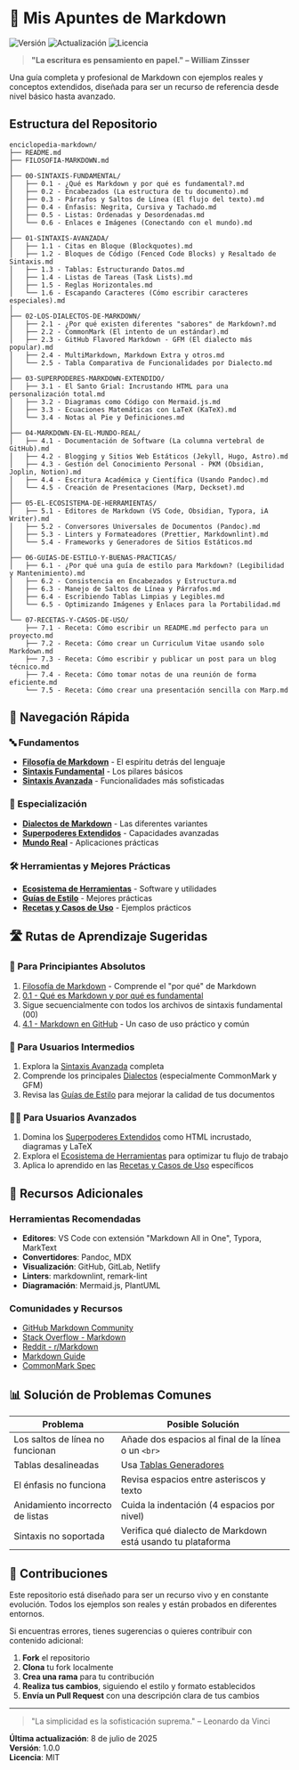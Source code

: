 # 📝 Mis Apuntes de Markdown

![Versión](https://img.shields.io/badge/versión-1.0.0-blue.svg)
![Actualización](https://img.shields.io/badge/actualización-Julio%202025-green.svg)
![Licencia](https://img.shields.io/badge/licencia-MIT-orange.svg)

> **"La escritura es pensamiento en papel." – William Zinsser**

Una guía completa y profesional de Markdown con ejemplos reales y conceptos extendidos, diseñada para ser un recurso de referencia desde nivel básico hasta avanzado.

## Estructura del Repositorio

```
enciclopedia-markdown/
├── README.md
├── FILOSOFIA-MARKDOWN.md
│
├── 00-SINTAXIS-FUNDAMENTAL/
│   ├── 0.1 - ¿Qué es Markdown y por qué es fundamental?.md
│   ├── 0.2 - Encabezados (La estructura de tu documento).md
│   ├── 0.3 - Párrafos y Saltos de Línea (El flujo del texto).md
│   ├── 0.4 - Énfasis: Negrita, Cursiva y Tachado.md
│   ├── 0.5 - Listas: Ordenadas y Desordenadas.md
│   └── 0.6 - Enlaces e Imágenes (Conectando con el mundo).md
│
├── 01-SINTAXIS-AVANZADA/
│   ├── 1.1 - Citas en Bloque (Blockquotes).md
│   ├── 1.2 - Bloques de Código (Fenced Code Blocks) y Resaltado de Sintaxis.md
│   ├── 1.3 - Tablas: Estructurando Datos.md
│   ├── 1.4 - Listas de Tareas (Task Lists).md
│   ├── 1.5 - Reglas Horizontales.md
│   └── 1.6 - Escapando Caracteres (Cómo escribir caracteres especiales).md
│
├── 02-LOS-DIALECTOS-DE-MARKDOWN/
│   ├── 2.1 - ¿Por qué existen diferentes "sabores" de Markdown?.md
│   ├── 2.2 - CommonMark (El intento de un estándar).md
│   ├── 2.3 - GitHub Flavored Markdown - GFM (El dialecto más popular).md
│   ├── 2.4 - MultiMarkdown, Markdown Extra y otros.md
│   └── 2.5 - Tabla Comparativa de Funcionalidades por Dialecto.md
│
├── 03-SUPERPODERES-MARKDOWN-EXTENDIDO/
│   ├── 3.1 - El Santo Grial: Incrustando HTML para una personalización total.md
│   ├── 3.2 - Diagramas como Código con Mermaid.js.md
│   ├── 3.3 - Ecuaciones Matemáticas con LaTeX (KaTeX).md
│   └── 3.4 - Notas al Pie y Definiciones.md
│
├── 04-MARKDOWN-EN-EL-MUNDO-REAL/
│   ├── 4.1 - Documentación de Software (La columna vertebral de GitHub).md
│   ├── 4.2 - Blogging y Sitios Web Estáticos (Jekyll, Hugo, Astro).md
│   ├── 4.3 - Gestión del Conocimiento Personal - PKM (Obsidian, Joplin, Notion).md
│   ├── 4.4 - Escritura Académica y Científica (Usando Pandoc).md
│   └── 4.5 - Creación de Presentaciones (Marp, Deckset).md
│
├── 05-EL-ECOSISTEMA-DE-HERRAMIENTAS/
│   ├── 5.1 - Editores de Markdown (VS Code, Obsidian, Typora, iA Writer).md
│   ├── 5.2 - Conversores Universales de Documentos (Pandoc).md
│   ├── 5.3 - Linters y Formateadores (Prettier, Markdownlint).md
│   └── 5.4 - Frameworks y Generadores de Sitios Estáticos.md
│
├── 06-GUIAS-DE-ESTILO-Y-BUENAS-PRACTICAS/
│   ├── 6.1 - ¿Por qué una guía de estilo para Markdown? (Legibilidad y Mantenimiento).md
│   ├── 6.2 - Consistencia en Encabezados y Estructura.md
│   ├── 6.3 - Manejo de Saltos de Línea y Párrafos.md
│   ├── 6.4 - Escribiendo Tablas Limpias y Legibles.md
│   └── 6.5 - Optimizando Imágenes y Enlaces para la Portabilidad.md
│
└── 07-RECETAS-Y-CASOS-DE-USO/
    ├── 7.1 - Receta: Cómo escribir un README.md perfecto para un proyecto.md
    ├── 7.2 - Receta: Cómo crear un Curriculum Vitae usando solo Markdown.md
    ├── 7.3 - Receta: Cómo escribir y publicar un post para un blog técnico.md
    ├── 7.4 - Receta: Cómo tomar notas de una reunión de forma eficiente.md
    └── 7.5 - Receta: Cómo crear una presentación sencilla con Marp.md
```

## 🧭 Navegación Rápida

### 🔤 Fundamentos
- **[Filosofía de Markdown](FILOSOFIA-MARKDOWN.md)** - El espíritu detrás del lenguaje
- **[Sintaxis Fundamental](00-SINTAXIS-FUNDAMENTAL/)** - Los pilares básicos
- **[Sintaxis Avanzada](01-SINTAXIS-AVANZADA/)** - Funcionalidades más sofisticadas

### 🔄 Especialización
- **[Dialectos de Markdown](02-LOS-DIALECTOS-DE-MARKDOWN/)** - Las diferentes variantes
- **[Superpoderes Extendidos](03-SUPERPODERES-MARKDOWN-EXTENDIDO/)** - Capacidades avanzadas
- **[Mundo Real](04-MARKDOWN-EN-EL-MUNDO-REAL/)** - Aplicaciones prácticas

### 🛠️ Herramientas y Mejores Prácticas
- **[Ecosistema de Herramientas](05-EL-ECOSISTEMA-DE-HERRAMIENTAS/)** - Software y utilidades
- **[Guías de Estilo](06-GUIAS-DE-ESTILO-Y-BUENAS-PRACTICAS/)** - Mejores prácticas
- **[Recetas y Casos de Uso](07-RECETAS-Y-CASOS-DE-USO/)** - Ejemplos prácticos

## 🛣️ Rutas de Aprendizaje Sugeridas

### 🔰 Para Principiantes Absolutos
1. [Filosofía de Markdown](FILOSOFIA-MARKDOWN.md) - Comprende el "por qué" de Markdown
2. [0.1 - Qué es Markdown y por qué es fundamental](00-SINTAXIS-FUNDAMENTAL/0.1%20-%20Que%20es%20Markdown%20y%20por%20que%20es%20fundamental.md)
3. Sigue secuencialmente con todos los archivos de sintaxis fundamental (00)
4. [4.1 - Markdown en GitHub](04-MARKDOWN-EN-EL-MUNDO-REAL/4.1%20-%20Markdown%20en%20GitHub%20-%20El%20lenguaje%20de%20la%20colaboración.md) - Un caso de uso práctico y común

### 🚀 Para Usuarios Intermedios
1. Explora la [Sintaxis Avanzada](01-SINTAXIS-AVANZADA/) completa
2. Comprende los principales [Dialectos](02-LOS-DIALECTOS-DE-MARKDOWN/) (especialmente CommonMark y GFM)
3. Revisa las [Guías de Estilo](06-GUIAS-DE-ESTILO-Y-BUENAS-PRACTICAS/) para mejorar la calidad de tus documentos

### 🧙‍♂️ Para Usuarios Avanzados
1. Domina los [Superpoderes Extendidos](03-SUPERPODERES-MARKDOWN-EXTENDIDO/) como HTML incrustado, diagramas y LaTeX
2. Explora el [Ecosistema de Herramientas](05-EL-ECOSISTEMA-DE-HERRAMIENTAS/) para optimizar tu flujo de trabajo
3. Aplica lo aprendido en las [Recetas y Casos de Uso](07-RECETAS-Y-CASOS-DE-USO/) específicos

## 🔧 Recursos Adicionales

### Herramientas Recomendadas
- **Editores**: VS Code con extensión "Markdown All in One", Typora, MarkText
- **Convertidores**: Pandoc, MDX
- **Visualización**: GitHub, GitLab, Netlify
- **Linters**: markdownlint, remark-lint
- **Diagramación**: Mermaid.js, PlantUML

### Comunidades y Recursos
- [GitHub Markdown Community](https://github.com/topics/markdown)
- [Stack Overflow - Markdown](https://stackoverflow.com/questions/tagged/markdown)
- [Reddit - r/Markdown](https://www.reddit.com/r/Markdown/)
- [Markdown Guide](https://www.markdownguide.org/)
- [CommonMark Spec](https://commonmark.org/)

## 📊 Solución de Problemas Comunes

| Problema | Posible Solución |
|----------|------------------|
| Los saltos de línea no funcionan | Añade dos espacios al final de la línea o un `<br>` |
| Tablas desalineadas | Usa [Tablas Generadores](https://www.tablesgenerator.com/markdown_tables) |
| El énfasis no funciona | Revisa espacios entre asteriscos y texto |
| Anidamiento incorrecto de listas | Cuida la indentación (4 espacios por nivel) |
| Sintaxis no soportada | Verifica qué dialecto de Markdown está usando tu plataforma |

## 🤝 Contribuciones

Este repositorio está diseñado para ser un recurso vivo y en constante evolución. Todos los ejemplos son reales y están probados en diferentes entornos.

Si encuentras errores, tienes sugerencias o quieres contribuir con contenido adicional:

1. **Fork** el repositorio
2. **Clona** tu fork localmente
3. **Crea una rama** para tu contribución
4. **Realiza tus cambios**, siguiendo el estilo y formato establecidos
5. **Envía un Pull Request** con una descripción clara de tus cambios

---

> "La simplicidad es la sofisticación suprema." – Leonardo da Vinci

**Última actualización**: 8 de julio de 2025  
**Versión**: 1.0.0  
**Licencia**: MIT
